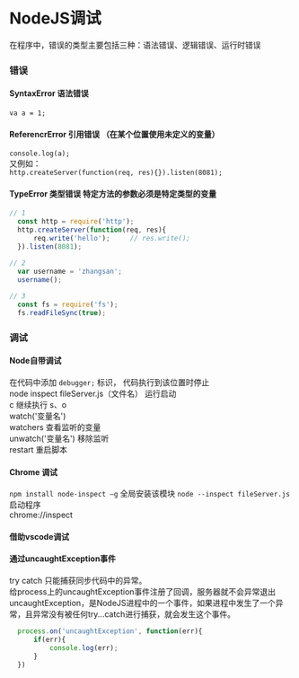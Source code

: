 # NodeJS调试  
在程序中，错误的类型主要包括三种：语法错误、逻辑错误、运行时错误  

### 错误
#### SyntaxError 语法错误  
`va a = 1;`
#### ReferencrError 引用错误 （在某个位置使用未定义的变量） 
`console.log(a);`  
又例如：  
`http.createServer(function(req, res){}).listen(8081);`  
#### TypeError 类型错误  特定方法的参数必须是特定类型的变量  
```js
// 1
  const http = require('http');
  http.createServer(function(req, res){
      req.write('hello');     // res.write();
  }).listen(8081);

// 2
  var username = 'zhangsan';
  username();
 
// 3
  const fs = require('fs');
  fs.readFileSync(true);
```
### 调试  
#### Node自带调试  
在代码中添加  `debugger;`  标识， 代码执行到该位置时停止  
node inspect fileServer.js（文件名） 运行启动  
c 继续执行  s、o  
watch('变量名')  
watchers 查看监听的变量  
unwatch('变量名') 移除监听  
restart 重启脚本  
#### Chrome 调试  
`npm install node-inspect –g`  全局安装该模块
`node --inspect fileServer.js`  启动程序  
chrome://inspect  
#### 借助vscode调试  

#### 通过uncaughtException事件  
try catch 只能捕获同步代码中的异常。  
给process上的uncaughtException事件注册了回调，服务器就不会异常退出  
uncaughtException，是NodeJS进程中的一个事件，如果进程中发生了一个异常，且异常没有被任何try...catch进行捕获，就会发生这个事件。  
```js
  process.on('uncaughtException', function(err){
      if(err){
          console.log(err);
      }
  })
```
